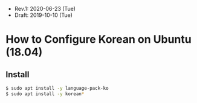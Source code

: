 * Rev.1: 2020-06-23 (Tue)
* Draft: 2019-10-10 (Tue)
# How to Configure Korean on Ubuntu (18.04)
## Install
```bash
$ sudo apt install -y language-pack-ko
$ sudo apt install -y korean*
```
